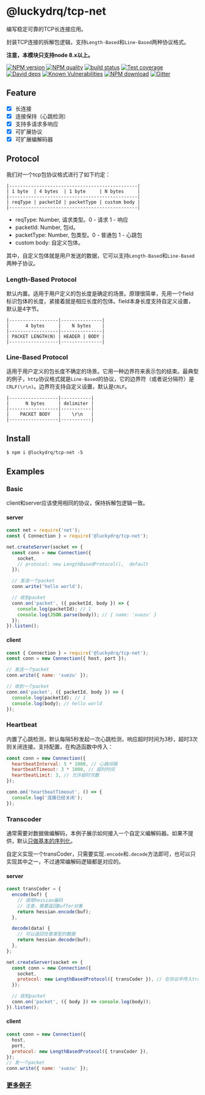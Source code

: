 # @luckydrq/tcp-net

编写稳定可靠的TCP长连接应用。

封装TCP连接的拆解包逻辑，支持`Length-Based`和`Line-Based`两种协议格式。

**注意，本模块只支持node 8.x以上。**

[![NPM version][npm-image]][npm-url]
[![NPM quality][quality-image]][quality-url]
[![build status][travis-image]][travis-url]
[![Test coverage][codecov-image]][codecov-url]
[![David deps][david-image]][david-url]
[![Known Vulnerabilities][snyk-image]][snyk-url]
[![NPM download][download-image]][download-url]
[![Gitter][gitter-image]][gitter-url]

[npm-image]: https://img.shields.io/npm/v/@luckydrq/tcp-net.svg?style=flat-square
[npm-url]: https://npmjs.org/package/@luckydrq/tcp-net
[quality-image]: http://npm.packagequality.com/shield/@luckydrq/tcp-net.svg?style=flat-square
[quality-url]: http://packagequality.com/#?package=@luckydrq/tcp-net
[travis-image]: https://img.shields.io/travis/luckydrq/@luckydrq/tcp-net.svg?style=flat-square
[travis-url]: https://travis-ci.org/luckydrq/@luckydrq/tcp-net
[codecov-image]: https://img.shields.io/codecov/c/github/luckydrq/@luckydrq/tcp-net.svg?style=flat-square
[codecov-url]: https://codecov.io/gh/luckydrq/@luckydrq/tcp-net
[david-image]: https://img.shields.io/david/luckydrq/@luckydrq/tcp-net.svg?style=flat-square
[david-url]: https://david-dm.org/luckydrq/@luckydrq/tcp-net
[snyk-image]: https://snyk.io/test/npm/@luckydrq/tcp-net/badge.svg?style=flat-square
[snyk-url]: https://snyk.io/test/npm/@luckydrq/tcp-net
[download-image]: https://img.shields.io/npm/dm/@luckydrq/tcp-net.svg?style=flat-square
[download-url]: https://npmjs.org/package/@luckydrq/tcp-net
[gitter-image]: https://img.shields.io/gitter/room/luckydrq/@luckydrq/tcp-net.svg?style=flat-square
[gitter-url]: https://gitter.im/luckydrq/@luckydrq/tcp-net

## Feature

- [x] 长连接
- [x] 连接保持（心跳检测）
- [x] 支持多请求多响应
- [x] 可扩展协议
- [x] 可扩展编解码器

## Protocol

我们对一个tcp包协议格式进行了如下约定：

```
|-----------------------------------------------|
| 1 byte  | 4 bytes  | 1 byte     | N bytes     |
|-----------------------------------------------|
| reqType | packetId | packetType | custom body |
|-----------------------------------------------|
```

- reqType: Number, 请求类型。0 - 请求 1 - 响应
- packetId: Number, 包id。
- packetType: Number, 包类型。0 - 普通包 1 - 心跳包
- custom body: 自定义包体。

其中，自定义包体就是用户发送的数据，它可以支持`Length-Based`和`Line-Based`两种子协议。

### Length-Based Protocol

默认内置。适用于用户定义的包长度是确定的场景。原理很简单，先用一个field标识包体的长度，紧接着就是相应长度的包体。field本身长度支持自定义设置，默认是4字节。

```
|------------------|---------------|
|      4 bytes     |    N bytes    |
|------------------|---------------|
| PACKET LENGTH(N) | HEADER | BODY |
|------------------|---------------|
```

### Line-Based Protocol

适用于用户定义的包长度不确定的场景。它用一种边界符来表示包的结束。最典型的例子，`http`协议格式就是`Line-Based`的协议，它的边界符（或者说分隔符）是`CRLF(\r\n)`。边界符支持自定义设置，默认是`CRLF`。

```
|------------------|-----------|
|      N bytes     | delimiter |
|------------------|-----------|
|    PACKET BODY   |    \r\n   |
|------------------|-----------|
```

## Install
```
$ npm i @luckydrq/tcp-net -S
```

## Examples

### Basic

client和server应该使用相同的协议，保持拆解包逻辑一致。

#### server
```js
const net = require('net');
const { Connection } = require('@luckydrq/tcp-net');

net.createServer(socket => {
  const conn = new Connection({
    socket,
    // protocol: new LengthBasedProtocol(),  default
  });

  // 发送一个packet
  conn.write('hello world');

  // 收到packet
  conn.on('packet', ({ packetId, body }) => {
    console.log(packetId); // 1
    console.log(JSON.parse(body)); // { name: 'xuezu' }
  });
}).listen();

```

#### client

```js
const { Connection } = require('@luckydrq/tcp-net');
const conn = new Connection({ host, port });

// 发送一个packet
conn.write({ name: 'xuezu' });

// 收到一个packet
conn.on('packet', ({ packetId, body }) => {
  console.log(packetId); // 1
  console.log(body); // hello world
});
```

### Heartbeat

内置了心跳检测，默认每隔5秒发起一次心跳检测，响应超时时间为3秒，超时3次则关闭连接。支持配置，在构造函数中传入：

```js
const conn = new Connection({
  heartbeatInterval: 5 * 1000, // 心跳间隔
  heartbeatTimeout: 3 * 1000, // 超时时间
  heartbeatLimit: 3, // 允许超时次数
});

conn.on('heartbeatTimeout', () => {
  console.log('连接已经关闭');
});
```

### Transcoder

通常需要对数据做编解码，本例子展示如何接入一个自定义编解码器。如果不提供，默认[只做基本的序列化](https://github.com/luckydrq/tcp-net/blob/master/lib/protocol.js)。

自定义实现一个transCoder，只需要实现`.encode`和`.decode`方法即可，也可以只实现其中之一，不过通常编解码逻辑都是对应的。

#### server

```js
const transCoder = {
  encode(buf) {
    // 调用hessian编码
    // 注意，需要返回Buffer对象
    return hessian.encode(buf);
  },

  decode(data) {
    // 可以返回任意类型的数据
    return hessian.decode(buf);
  },
};

net.createServer(socket => {
  const conn = new Connection({
    socket,
    protocol: new LengthBasedProtocol({ transCoder }), // 在协议中传入transCoder
  });

  // 收到packet
  conn.on('packet', ({ body }) => console.log(body));
}).listen();
```

#### client

```js
const conn = new Connection({
  host,
  port,
  protocol: new LengthBasedProtocol({ transCoder }),
});
// 发一个packet
conn.write({ name: 'xuezu' });
```

### [更多例子](https://github.com/luckydrq/tcp-net/blob/master/test/index.test.js)

